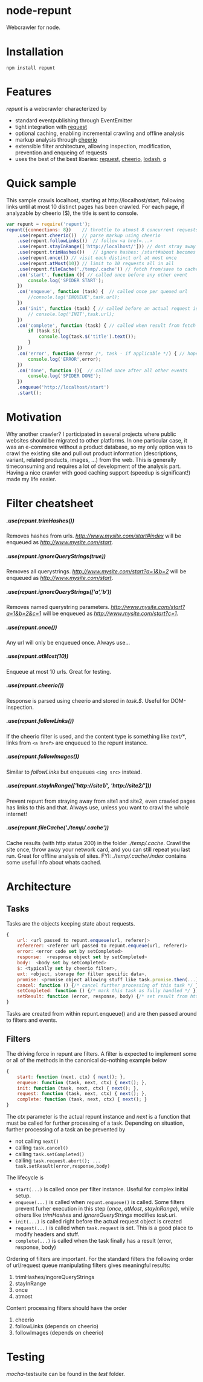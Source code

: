 # node-repunt

Webcrawler for node.

# Installation

```
npm install repunt
```

# Features
_repunt_ is a webcrawler characterized by
- standard eventpublishing through EventEmitter
- tight integration with [request](https://github.com/mikeal/request)
- optional caching, enabling incremental crawling and offline analysis
- markup analysis through [cheerio](https://github.com/MatthewMueller/cheerio)
- extensible filter architecture, allowing inspection, modification, prevention and enqueing of requests
- uses the best of the best libaries: [request](https://github.com/mikeal/request), [cheerio](https://github.com/MatthewMueller/cheerio), [lodash](https://github.com/lodash/lodash), [q](https://github.com/kriskowal/q)

# Quick sample
This sample crawls localhost, starting at http://localhost/start, following links until at most 10 distinct pages has been crawled.
For each page, if analyzable by cheerio ($), the title is sent to console.

```javascript
var repunt = require('repunt');
repunt({connections: 8})    // throttle to atmost 8 concurrent requests
    .use(repunt.cheerio())  // parse markup using cheerio
    .use(repunt.followLinks())  // follow <a href=...>
    .use(repunt.stayInRange(['http://localhost/'])) // dont stray away from this domain
    .use(repunt.trimHashes())   // ignore hashes: /start#about becomes /start
    .use(repunt.once()) // visit each distinct url at most once
    .use(repunt.atMost(10)) // limit to 10 requests all in all
    .use(repunt.fileCache('./temp/.cache')) // fetch from/save to cache
    .on('start', function (){ // called once before any other event
        console.log('SPIDER START');
    })
    .on('enqueue', function (task) {  // called once per queued url
        //console.log('ENQUEUE',task.url);
    })
    .on('init', function (task) { // called before an actual request is issued
        // console.log('INIT',task.url);
    })
    .on('complete', function (task) { // called when result from fetch is available
        if (task.$){
            console.log(task.$('title').text());
        }
    })
    .on('error', function (error /*, task - if applicable */) { // hopefully never called
        console.log('ERROR',error);
    })
    .on('done', function (){  // called once after all other events
        console.log('SPIDER DONE');
    })
    .enqueue('http://localhost/start')
    .start();
```

# Motivation
Why another crawler? I participated in several projects where public websites should be migrated to other platforms. In one particular case, it was an e-commerce without a product database, so my only option was to crawl the existing site and pull out product information (descriptions, variant, related products, images, ...) from the web. This is generally timeconsuming and requires a lot of development of the analysis part. Having a nice crawler with good caching support (speedup is significant!) made my life easier.

# Filter cheatsheet

##### .use(repunt.trimHashes())
Removes hashes from urls. _http://www.mysite.com/start#index_ will be enqueued as _http://www.mysite.com/start_.

##### .use(repunt.ignoreQueryStrings(true))
Removes all querystrings. _http://www.mysite.com/start?a=1&b=2_ will be enqueued as _http://www.mysite.com/start_.

##### .use(repunt.ignoreQueryStrings(['a','b'))
Removes named querystring parameters. _http://www.mysite.com/start?a=1&b=2&c=1_ will be enqueued as _http://www.mysite.com/start?c=1_.

##### .use(repunt.once())
Any url will only be enqueued once. Always use...

##### .use(repunt.atMost(10))
Enqueue at most 10 urls. Great for testing.

##### .use(repunt.cheerio())
Response is parsed using cheerio and stored in _task.$_. Useful for DOM-inspection.

##### .use(repunt.followLinks())
If the cheerio filter is used, and the content type is something like _text/*_, links from `<a href>` are enqueued to the repunt instance.

##### .use(repunt.followImages())
Similar to _followLinks_ but enqueues `<img src>` instead.

##### .use(repunt.stayInRange(['http://site1/', 'http://site2/']))
Prevent repunt from straying away from site1 and site2, even crawled pages has links to this and that.
Always use, unless you want to crawl the whole internet!

##### .use(repunt.fileCache('./temp/.cache'))
Cache results (with http status 200) in the folder _./temp/.cache_.
Crawl the site once, throw away your network card, and you can still repeat you last run.
Great for offline analysis of sites.
FYI: _./temp/.cache/.index_ contains some useful info about whats cached.

# Architecture
## Tasks
Tasks are the objects keeping state about requests.
```javascript
{
    url: <url passed to repunt.enqueue(url, referer)>
    refererer: <referer url passed to repunt.enqueue(url, referer)>
    error: <error code set by setCompleted>
    response:  <response object set by setCompleted>
    body:  <body set by setCompleted>
    $: <typically set by cheerio filter>,
    ext: <object, storage for filter specific data>,
    promise: <promise object allowing stuff like task.promise.then(...) >,
    cancel: function () {/* cancel further processing of this task */ },
    setCompleted: function () {/* mark this task as fully handled */ },
    setResult: function (error, response, body) {/* set result from http fetch och cache loading */ },
}
```
Tasks are created from within repunt.enqueue() and are then passed around to filters and events.

## Filters
The driving force in repunt are filters. A filter is expected to implement some or all of the methods in the canonical do-nothing example below

```javascript
{
    start: function (next, ctx) { next(); },
    enqueue: function (task, next, ctx) { next(); },
    init: function (task, next, ctx) { next(); },
    request: function (task, next, ctx) { next(); },
    complete: function (task, next, ctx) { next(); }
}
```

The _ctx_ parameter is the actual repunt instance and _next_ is a function that must be called for further processing of a task.
Depending on situation, further processing of a task an be prevented by
* not calling `next()`
* calling `task.cancel()`
* calling `task.setCompleted()`
* calling `task.request.abort(); ... task.setResult(error,response,body)`

The lifecycle is
* `start(...)` is called once per filter instance. Useful for complex initial setup.
* `enqueue(...)` is called when `repunt.enqueue()` is called. Some filters prevent furher execution in this step (_once_, _atMost_, _stayInRange_), while others like _trimHashes_ and _ignoreQueryStrings_ modifies _task.url_.
* `init(...)` is called right before the actual request object is created
* `request(...)` is called when `task.request` is set. This is a good place to modify headers and stuff.
* `complete(...)` is called when the task finally has a result (error, response, body)
 

Ordering of filters are important. For the standard filters the following order of url/request queue manipulating filters gives meaningful results:

1. trimHashes/ingoreQueryStrings
2. stayInRange
3. once
4. atmost

Content processing filters should have the order

1. cheerio
2. followLinks (depends on cheerio)
3. followImages (depends on cheerio)

# Testing
_mocha_-testsuite can be found in the _test_ folder.
